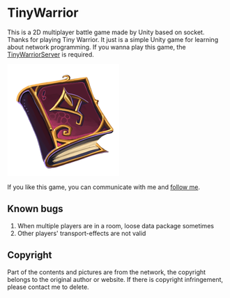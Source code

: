 # TinyWarrior

This is a 2D multiplayer battle game made by Unity based on socket. Thanks for playing Tiny Warrior. It just is a simple Unity game for learning about network programming. If you wanna play this game, the [TinyWarriorServer](https://github.com/ZerglingV/TinyWarriorServer "Tiny Warrior Server") is required.

![TinyWarrior.png](Assets/Sources/UI/Icon.png)

If you like this game, you can communicate with me and [follow me](https://github.com/ZerglingV/ "Follow ZerglingV").

## Known bugs

1. When multiple players are in a room, loose data package sometimes
2. Other players' transport-effects are not valid

## Copyright

Part of the contents and pictures are from the network, the copyright belongs to the original author or website. If there is copyright infringement, please contact me to delete.
